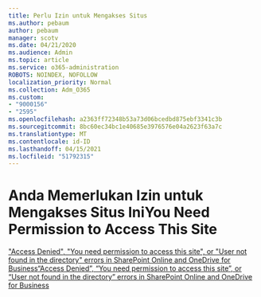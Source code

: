 ```yaml
---
title: Perlu Izin untuk Mengakses Situs
ms.author: pebaum
author: pebaum
manager: scotv
ms.date: 04/21/2020
ms.audience: Admin
ms.topic: article
ms.service: o365-administration
ROBOTS: NOINDEX, NOFOLLOW
localization_priority: Normal
ms.collection: Adm_O365
ms.custom:
- "9000156"
- "2595"
ms.openlocfilehash: a2363ff72348b53a73d06bcedbd875ebf3341c3b
ms.sourcegitcommit: 8bc60ec34bc1e40685e3976576e04a2623f63a7c
ms.translationtype: MT
ms.contentlocale: id-ID
ms.lasthandoff: 04/15/2021
ms.locfileid: "51792315"
---
```

# <a name="you-need-permission-to-access-this-site"></a><span data-ttu-id="829d1-102">Anda Memerlukan Izin untuk Mengakses Situs Ini</span><span class="sxs-lookup"><span data-stu-id="829d1-102">You Need Permission to Access This Site</span></span>

[<span data-ttu-id="829d1-103">"Access Denied", "You need permission to access this site", or "User not found in the directory" errors in SharePoint Online and OneDrive for Business</span><span class="sxs-lookup"><span data-stu-id="829d1-103">“Access Denied”, “You need permission to access this site”, or “User not found in the directory” errors in SharePoint Online and OneDrive for Business</span></span>](https://docs.microsoft.com/sharepoint/support/administration/access-denied-or-need-permission-error-sharepoint-online-or-onedrive-for-business)

